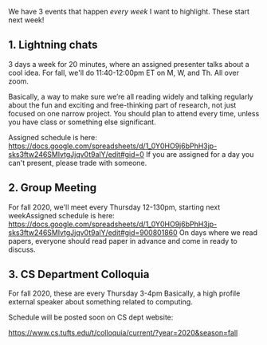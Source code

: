 
We have 3 events that happen *every week* I want to highlight. These start next week!

## 1. Lightning chats

3 days a week for 20 minutes, where an assigned presenter talks about a cool idea.
For fall, we'll do 11:40-12:00pm ET on M, W, and Th. All over zoom.

Basically, a way to make sure we’re all reading widely and talking regularly about the fun and exciting and free-thinking part of research, not just focused on one narrow project.
You should plan to attend every time, unless you have class or something else significant.

Assigned schedule is here:
https://docs.google.com/spreadsheets/d/1_0Y0HO9j6bPhH3jp-sks3ftw246SMlvtgJjqv0t9alY/edit#gid=0
If you are assigned for a day you can't present, please trade with someone.

## 2. Group Meeting

For fall 2020, we'll meet every Thursday 12-130pm, starting next weekAssigned schedule is here:
https://docs.google.com/spreadsheets/d/1_0Y0HO9j6bPhH3jp-sks3ftw246SMlvtgJjqv0t9alY/edit#gid=900801860
On days where we read papers, everyone should read paper in advance and come in ready to discuss.

## 3. CS Department Colloquia

For fall 2020, these are every Thursday 3-4pm
Basically, a high profile external speaker about something related to computing.

Schedule will be posted soon on CS dept website:

https://www.cs.tufts.edu/t/colloquia/current/?year=2020&season=fall
